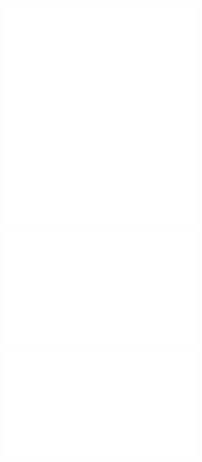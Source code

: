 ![](https://raw.githubusercontent.com/jarvis09-yann/github-stats/master/generated/overview.svg#gh-dark-mode-only)
![](https://raw.githubusercontent.com/jarvis09-yann/github-stats/master/generated/overview.svg#gh-light-mode-only)
![](https://raw.githubusercontent.com/jarvis09-yann/github-stats/master/generated/languages.svg#gh-dark-mode-only)
![](https://raw.githubusercontent.com/jarvis09-yann/github-stats/master/generated/languages.svg#gh-light-mode-only)
